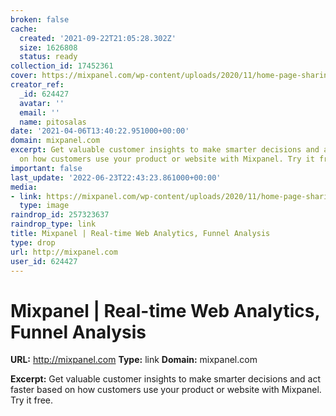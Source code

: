 ```yaml
---
broken: false
cache:
  created: '2021-09-22T21:05:28.302Z'
  size: 1626808
  status: ready
collection_id: 17452361
cover: https://mixpanel.com/wp-content/uploads/2020/11/home-page-sharing-2.png
creator_ref:
  _id: 624427
  avatar: ''
  email: ''
  name: pitosalas
date: '2021-04-06T13:40:22.951000+00:00'
domain: mixpanel.com
excerpt: Get valuable customer insights to make smarter decisions and act faster based
  on how customers use your product or website with Mixpanel. Try it free.
important: false
last_update: '2022-06-23T22:43:23.861000+00:00'
media:
- link: https://mixpanel.com/wp-content/uploads/2020/11/home-page-sharing-2.png
  type: image
raindrop_id: 257323637
raindrop_type: link
title: Mixpanel | Real-time Web Analytics, Funnel Analysis
type: drop
url: http://mixpanel.com
user_id: 624427
---
```


# Mixpanel | Real-time Web Analytics, Funnel Analysis

**URL:** http://mixpanel.com
**Type:** link
**Domain:** mixpanel.com

**Excerpt:** Get valuable customer insights to make smarter decisions and act faster based on how customers use your product or website with Mixpanel. Try it free.

